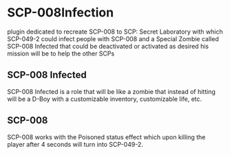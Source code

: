 # SCP-008Infection
plugin dedicated to recreate SCP-008 to SCP: Secret Laboratory with which SCP-049-2 could infect people with SCP-008 and a Special Zombie called SCP-008 Infected that could be deactivated or activated as desired his mission will be to help the other SCPs

## SCP-008 Infected
SCP-008 Infected is a role that will be like a zombie that instead of hitting will be a D-Boy with a customizable inventory, customizable life, etc.

## SCP-008 
SCP-008 works with the Poisoned status effect which upon killing the player after 4 seconds will turn into SCP-049-2.
